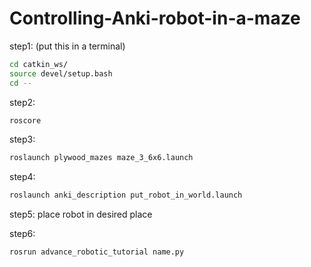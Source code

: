 # Controlling-Anki-robot-in-a-maze
step1:
(put this in a terminal)
```sh
cd catkin_ws/
source devel/setup.bash
cd --
```

step2:
```sh
roscore
```
step3:
```sh
roslaunch plywood_mazes maze_3_6x6.launch
```

step4:
```sh
roslaunch anki_description put_robot_in_world.launch 
```

step5:
place robot in desired place

step6:
```sh
rosrun advance_robotic_tutorial name.py 
```

